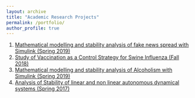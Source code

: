 ```yaml
---
layout: archive
title: "Academic Research Projects"
permalink: /portfolio/
author_profile: true
---
```



1. [Mathematical modelling and stability analysis of fake news spread with Simulink (Spring 2019)](SOP_Report.pdf)
2. [Study of Vaccination as a Control Strategy for Swine Influenza (Fall 2018)](MCS_ProjectReport.pdf)
3. [Mathematical modelling and stability analysis of Alcoholism with Simulink (Spring 2019)](Alcoholism.pdf)
4. [Analysis of Stability of linear and non linear autonomous dynamical systems (Spring 2017)](DOP_Report.pdf)
